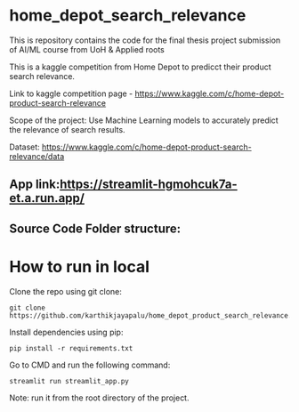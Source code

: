 # home_depot_search_relevance
This is repository contains the code for the final thesis project submission of AI/ML course from UoH & Applied roots

This is a kaggle competition from Home Depot to predicct their product search relevance. 

Link to kaggle competition page - https://www.kaggle.com/c/home-depot-product-search-relevance

Scope of the project: Use Machine Learning models to accurately predict the relevance of search results.

Dataset: https://www.kaggle.com/c/home-depot-product-search-relevance/data

## App link:https://streamlit-hgmohcuk7a-et.a.run.app/

## Source Code Folder structure:


# How to run in local

Clone the repo using git clone:
```
git clone https://github.com/karthikjayapalu/home_depot_product_search_relevance.git
```
Install dependencies using pip:
```
pip install -r requirements.txt  
```
Go to CMD and run the following command:

```
streamlit run streamlit_app.py 
```
Note: run it from the root directory of the project.
